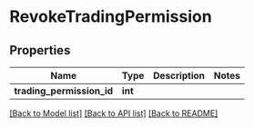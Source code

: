 # RevokeTradingPermission

## Properties
Name | Type | Description | Notes
------------ | ------------- | ------------- | -------------
**trading_permission_id** | **int** |  | 

[[Back to Model list]](../README.md#documentation-for-models) [[Back to API list]](../README.md#documentation-for-api-endpoints) [[Back to README]](../README.md)

